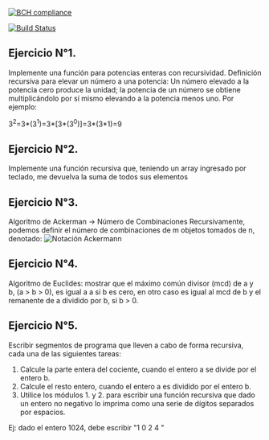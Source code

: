 [![BCH compliance](https://bettercodehub.com/edge/badge/UCC-Programacion3/01-Recursividad?branch=master)](https://bettercodehub.com/)

[![Build Status](https://travis-ci.org/UCC-Programacion3/01-Recursividad.svg?branch=master)](https://travis-ci.org/UCC-Programacion3/01-Recursividad)

## Ejercicio N°1.
Implemente una función para potencias enteras con recursividad.
Definición recursiva para elevar un número a una potencia: 
Un número elevado a la potencia cero produce la unidad; la 
potencia de un número se obtiene multiplicándolo por sí mismo 
elevando a la potencia menos uno. 
Por ejemplo: 

3<sup>2</sup>=3*(3<sup>1</sup>)=3*[3*(3<sup>0</sup>)]=3*(3*1)=9

##  Ejercicio N°2. 
Implemente una función recursiva que, teniendo un array
ingresado por teclado, me devuelva la suma de todos sus elementos

##    Ejercicio N°3. 
Algoritmo de Ackerman -> Número de Combinaciones
Recursivamente, podemos definir el número de combinaciones
de m objetos tomados de n, denotado:
![Notación Ackermann](https://wikimedia.org/api/rest_v1/media/math/render/svg/6e1707b67f7985e91e02de8fb65ed9d6049558a5)

##    Ejercicio N°4. 
Algoritmo de Euclides: mostrar que el máximo común divisor
(mcd) de a y b, (a > b > 0), es igual a a si b es cero, en
otro caso es igual al mcd de b y el remanente de a dividido
por b, si b > 0.

##    Ejercicio N°5. 
Escribir segmentos de programa que lleven a cabo de forma
recursiva, cada una de las siguientes tareas:

1. Calcule la parte entera del cociente, cuando 
el entero a se divide por el entero b.
2. Calcule el resto entero, cuando el entero a es
 dividido por el entero b.
3. Utilice los módulos 1. y 2. para escribir una función recursiva que dado un entero no negativo lo imprima como una serie de dígitos separados por espacios.
 
 Ej: dado el entero 1024, debe escribir     "1 0 2 4 "
